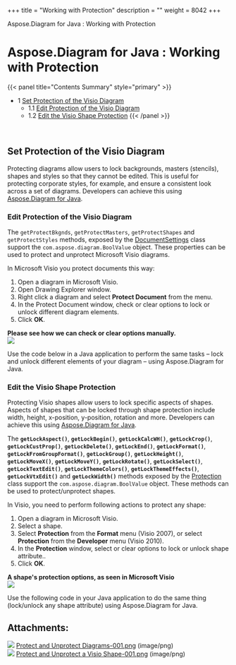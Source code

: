 +++
title = "Working with Protection" 
description = "" 
weight = 8042 
+++

Aspose.Diagram for Java : Working with Protection  

# Aspose.Diagram for Java : Working with Protection


{{< panel title="Contents Summary" style="primary" >}}
*   1 [Set Protection of the Visio Diagram](#WorkingwithProtection-SetProtectionoftheVisioDiagram)
    *   1.1 [Edit Protection of the Visio Diagram](#WorkingwithProtection-EditProtectionoftheVisioDiagram)
    *   1.2 [Edit the Visio Shape Protection](#WorkingwithProtection-EdittheVisioShapeProtection)
{{< /panel >}}
 

 

## Set Protection of the Visio Diagram

Protecting diagrams allow users to lock backgrounds, masters (stencils), shapes and styles so that they cannot be edited. This is useful for protecting corporate styles, for example, and ensure a consistent look across a set of diagrams. Developers can achieve this using [Aspose.Diagram for Java](https://products.aspose.com/diagram/java).

### Edit Protection of the Visio Diagram

The `getProtectBkgnds`, `getProtectMasters`, `getProtectShapes` and `getProtectStyles` methods, exposed by the [DocumentSettings](http://www.aspose.com/api/java/diagram/com.aspose.diagram/classes/DocumentSettings) class support the `com.aspose.diagram.BoolValue` object. These properties can be used to protect and unprotect Microsoft Visio diagrams.

In Microsoft Visio you protect documents this way:

1.  Open a diagram in Microsoft Visio.
2.  Open Drawing Explorer window.
3.  Right click a diagram and select **Protect Document** from the menu.
4.  In the Protect Document window, check or clear options to lock or unlock different diagram elements.
5.  Click **OK**.

**Please see how we can check or clear options manually.**  
![](https://docs2.aspose.com/diagram/java/attachments/18612576/18809038.png)

Use the code below in a Java application to perform the same tasks – lock and unlock different elements of your diagram – using Aspose.Diagram for Java.

### Edit the Visio Shape Protection

Protecting Visio shapes allow users to lock specific aspects of shapes. Aspects of shapes that can be locked through shape protection include width, height, x-position, y-position, rotation and more. Developers can achieve this using [Aspose.Diagram for Java](https://products.aspose.com/diagram/java).

The **`getLockAspect()`**, **`getLockBegin()`**, **`getLockCalcWH()`**, **`getLockCrop()`**, **`getLockCustProp()`**, **`getLockDelete()`**, **`getLockEnd()`**, **`getLockFormat()`**, **`getLockFromGroupFormat()`**, **`getLockGroup()`**, **`getLockHeight()`**, **`getLockMoveX()`**, **`getLockMoveY()`**, **`getLockRotate()`**, **`getLockSelect()`**, **`getLockTextEdit()`**, **`getLockThemeColors()`**, **`getLockThemeEffects()`**, **`getLockVtxEdit()`** and **`getLockWidth()`** methods exposed by the [Protection](http://www.aspose.com/api/java/diagram/com.aspose.diagram/classes/Protection) class support the `com.aspose.diagram.BoolValue` object. These methods can be used to protect/unprotect shapes.

In Visio, you need to perform following actions to protect any shape:

1.  Open a diagram in Microsoft Visio.
2.  Select a shape.
3.  Select **Protection** from the **Format** menu (Visio 2007), or select **Protection** from the **Developer** menu (Visio 2010).
4.  In the **Protection** window, select or clear options to lock or unlock shape attribute..
5.  Click **OK**.

**A shape's protection options, as seen in Microsoft Visio**  
![](https://docs2.aspose.com/diagram/java/attachments/18612576/18809039.png)

Use the following code in your Java application to do the same thing (lock/unlock any shape attribute) using Aspose.Diagram for Java.

## Attachments:

![](https://docs2.aspose.com/diagram/java/images/icons/bullet_blue.gif) [Protect and Unprotect Diagrams-001.png](https://docs2.aspose.com/diagram/java/attachments/18612576/18809038.png) (image/png)  
![](https://docs2.aspose.com/diagram/java/images/icons/bullet_blue.gif) [Protect and Unprotect a Visio Shape-001.png](https://docs2.aspose.com/diagram/java/attachments/18612576/18809039.png) (image/png)  


